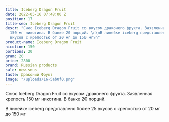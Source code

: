 ```yaml
---
title: Iceberg Dragon Fruit
date: 2022-05-16 07:48:00 Z
position: 17
title-seo: Iceberg Dragon Fruit
descr: "Снюс Iceberg Dragon Fruit со вкусом драконего фрукта. Заявленная крепость
  150 мг никотина. В банке 20 порций. \n\nВ линейке iceberg представлено более 25
  вкусов с крепостью от 20 мг до 150 мг\n"
product-name: Iceberg Dragon Fruit
nicotine: 150
portions: 20
gram: 20
price: 2800
brand: Russian products
sale: new-snus
taste: Драконий Фрукт
image: "/uploads/16-5ab0f0.png"
---
```


Снюс Iceberg Dragon Fruit со вкусом драконего фрукта. Заявленная крепость 150 мг никотина. В банке 20 порций. 

В линейке iceberg представлено более 25 вкусов с крепостью от 20 мг до 150 мг
